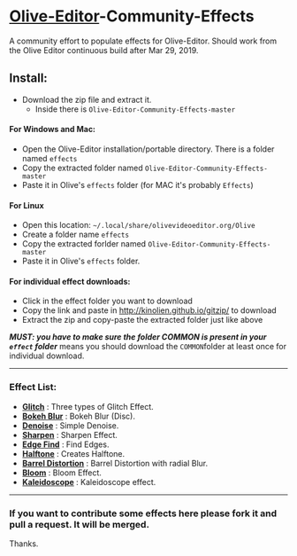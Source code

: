 # [Olive-Editor](https://github.com/olive-editor/olive)-Community-Effects
A community effort to populate effects for Olive-Editor. Should work from the Olive Editor continuous build after Mar 29, 2019.

## Install:
- Download the zip file and extract it.
  - Inside there is `Olive-Editor-Community-Effects-master`

#### For Windows and Mac:
- Open the Olive-Editor installation/portable directory. There is a folder named `effects`
- Copy the extracted folder named `Olive-Editor-Community-Effects-master`
- Paste it in Olive's `effects` folder (for MAC it's probably `Effects`)

#### For Linux
- Open this location: `~/.local/share/olivevideoeditor.org/Olive`
- Create a folder name `effects`
- Copy the extracted forlder named `Olive-Editor-Community-Effects-master`
- Paste it in Olive's `effects` folder.

#### For individual effect downloads:
- Click in the effect folder you want to download
- Copy the link and paste in http://kinolien.github.io/gitzip/ to download
- Extract the zip and copy-paste the extracted folder just like above

***MUST: you have to make sure the folder COMMON is present in your `effect` folder***
means you should download the `COMMON`folder at least once for individual download.

---

### Effect List:

- **[Glitch](https://github.com/cgvirus/Olive-Editor-Community-Effects/tree/master/glitch)** : Three types of Glitch Effect.
- **[Bokeh Blur](https://github.com/cgvirus/Olive-Editor-Community-Effects/tree/master/bokehBlur)** : Bokeh Blur (Disc).
- **[Denoise](https://github.com/cgvirus/Olive-Editor-Community-Effects/tree/master/denoise)** : Simple Denoise.
- **[Sharpen](https://github.com/cgvirus/Olive-Editor-Community-Effects/tree/master/sharpen)** : Sharpen Effect.
- **[Edge Find](https://github.com/cgvirus/Olive-Editor-Community-Effects/tree/master/findEdges)** : Find Edges.
- **[Halftone](https://github.com/cgvirus/Olive-Editor-Community-Effects/tree/master/halftone)** : Creates Halftone.
- **[Barrel Distortion](https://github.com/cgvirus/Olive-Editor-Community-Effects/tree/master/barrelDistortion)** : Barrel Distortion with radial Blur.
- **[Bloom](https://github.com/cgvirus/Olive-Editor-Community-Effects/tree/master/bloom)** : Bloom Effect.
- **[Kaleidoscope](https://github.com/cgvirus/Olive-Editor-Community-Effects/tree/master/kaleidoscope)** : Kaleidoscope effect.

---

### If you want to contribute some effects here please fork it and pull a request. It will be merged.
Thanks.

